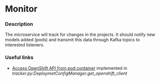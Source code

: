 # Monitor

### Description
The microservice will track for changes in the projects. It should notify new
models added (pods) and transmit this data through Kafka topics to interested
listeners.

### Useful links
- [Access OpenShift API from pod container](https://developers.redhat.com/blog/2019/07/25/controlling-red-hat-openshift-from-an-openshift-pod/)
  implemented in _tracker.py:DeploymetConfigManager.get_openshift_client_